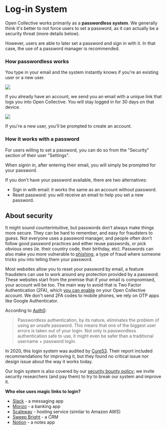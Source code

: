 # Log-in System

Open Collective works primarily as a **passwordless system**. We generally think it's better to not force users to set a password, as it can actually be a security threat (more details below).

However, users are able to later set a password and sign in with it. In that case, the use of a password manager is recommended.

### **How passwordless works**

You type in your email and the system instantly knows if you're an existing user or a new user.

![](../.gitbook/assets/product\_log-in-system\_insert-email\_2019-11-12.png)

If you already have an account, we send you an email with a unique link that logs you into Open Collective. You will stay logged in for 30 days on that device.

![](../.gitbook/assets/product\_log-in-system\_magic-link\_2019-11-12.png)

If you're a new user, you'll be prompted to create an account.

### **How it works with a password**

For users willing to set a password, you can do so from the "Security" section of their user "Settings".

When signin in, after entering their email, you will simply be prompted for your password.

If you don't have your password available, there are two alternatives:
* Sign in with email: it works the same as an account without password.
* Reset password: you will receive an email to help you set a new password.

## About security

It might sound counterintuitive, but passwords don’t always make things more secure. They can be hard to remember, and easy for fraudsters to guess. Not everyone uses a password manager, and people often don’t follow good password practices and either reuse passwords, or pick obvious ones (ie. their country code, their birthday, etc). Passwords can also make you more vulnerable to [phishing](http://www.phishing.org/what-is-phishing), a type of fraud where someone tricks you into telling them your password.

Most websites allow you to reset your password by email, a feature fraudsters can use to work around any protection provided by a password. These websites start from the premise that if your email is compromised, your account will be too. The main way to avoid that is Two Factor Authentication (2FA), which [you can enable](https://docs.opencollective.com/help/fiscal-hosts/payouts/two-factor-authentication-for-payouts#enabling-2fa-for-login) on your Open Collective account. We don't send 2FA codes to mobile phones, we rely on OTP apps like Google Authenticator.&#x20;

According to [Auth0](https://auth0.com/blog/is-passwordless-authentication-more-secure-than-passwords/):

> Passwordless authentication, by its nature, eliminates the problem of using an unsafe password. This means that one of the biggest user errors is taken out of your login. Not only is passwordless authentication safe to use, it might even be safer than a traditional username + password login.

In 2020, this login system was audited by [Cure53](https://cure53.de). Their report included recommendations for improving it, but they found no critical issue nor design issue about the way it works today.

Our login system is also covered by our [security bounty policy](https://github.com/opencollective/opencollective/blob/main/SECURITY.md); we invite security researchers (and pay them) to try to break our system and improve it.

**Who else uses magic links to login?**

* [Slack](https://slack.com) - a messaging app
* [Monzo](https://monzo.com) - a banking app
* [Scaleway](https://www.scaleway.com) - hosting service (similar to Amazon AWS)
* [Sweep Bright](https://www.sweepbright.com/) - a CRM
* [Notion](https://www.notion.so) - a notes app
